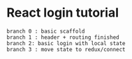 # React login tutorial

    branch 0 : basic scaffold
    branch 1 : header + routing finished
    branch 2: basic login with local state
    branch 3 : move state to redux/connect
